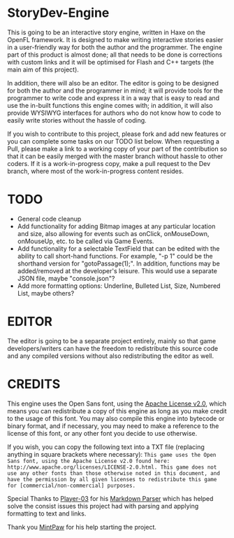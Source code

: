 StoryDev-Engine
===============
This is going to be an interactive story engine, written in Haxe on the OpenFL framework. It is designed to make writing interactive stories easier in a user-friendly way for both the author and the programmer. The engine part of this product is almost done; all that needs to be done is corrections with custom links and it will be optimised for Flash and C++ targets (the main aim of this project).

In addition, there will also be an editor. The editor is going to be designed for both the author and the programmer in mind; it will provide tools for the programmer to write code and express it in a way that is easy to read and use the in-built functions this engine comes with; in addition, it will also provide WYSIWYG interfaces for authors who do not know how to code to easily write stories without the hassle of coding.

If you wish to contribute to this project, please fork and add new features or you can complete some tasks on our TODO list below. When requesting a Pull, please make a link to a working copy of your part of the contribution so that it can be easily merged with the master branch without hassle to other coders. If it is a work-in-progress copy, make a pull request to the Dev branch, where most of the work-in-progress content resides.

TODO
====
* General code cleanup
* Add functionality for adding Bitmap images at any particular location and size, also allowing for events such as onClick, onMouseDown, onMouseUp, etc. to be called via Game Events.
* Add functionality for a selectable TextField that can be edited with the ability to call short-hand functions. For example, "-p 1" could be the shorthand version for "gotoPassage(1);". In addition, functions may be added/removed at the developer's leisure. This would use a separate JSON file, maybe "console.json"?
* Add more formatting options: Underline, Bulleted List, Size, Numbered List, maybe others?

EDITOR
======
The editor is going to be a separate project entirely, mainly so that game developers/writers can have the freedom to redistribute this source code and any compiled versions without also redistributing the editor as well.

CREDITS
=======
This engine uses the Open Sans font, using the [Apache License v2.0](http://www.apache.org/licenses/LICENSE-2.0.html), which means you can redistribute a copy of this engine as long as you make credit to the usage of this font. You may also compile this engine into bytecode or binary format, and if necessary, you may need to make a reference to the license of this font, or any other font you decide to use otherwise.

If you wish, you can copy the following text into a TXT file (replacing anything in square brackets where necessary):
`This game uses the Open Sans font, using the Apache License v2.0 found here: http://www.apache.org/licenses/LICENSE-2.0.html. This game does not use any other fonts than those otherwise noted in this document, and have the permission by all given licenses to redistribute this game for [commercial/non-commercial] purposes.`

Special Thanks to [Player-03](https://github.com/player-03) for his [Markdown Parser](https://github.com/player-03/MarkdownParser) which has helped solve the consist issues this project had with parsing and applying formatting to text and links.

Thank you [MintPaw](https://github.com/MintPaw) for his help starting the project.
